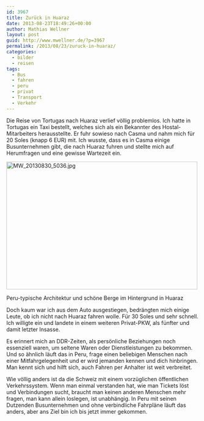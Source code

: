```yaml
---
id: 3967
title: Zurück in Huaraz
date: 2013-08-23T18:49:26+00:00
author: Mathias Wellner
layout: post
guid: http://www.mwellner.de/?p=3967
permalink: /2013/08/23/zuruck-in-huaraz/
categories:
  - bilder
  - reisen
tags:
  - Bus
  - fahren
  - peru
  - privat
  - Transport
  - Verkehr
---
```

Die Reise von Tortugas nach Huaraz verlief völlig problemlos. Ich hatte in Tortugas ein Taxi bestellt, welches sich als ein Bekannter des Hostal-Mitarbeiters herausstellte. Er fuhr sowieso nach Casma und nahm mich für 20 Soles (knapp 6 EUR) mit. Ich wusste, dass es in Casma einige Busunternehmen gibt, die nach Huaraz fuhren und stellte mich auf Herumfragen und eine gewisse Wartezeit ein. 

<div style="width: 510px" class="wp-caption aligncenter">
  <a href="http://www.flickr.com/photos/mwellner/9797594375/" title="MW_20130830_5036.jpg by mwellner, on Flickr"><img src="http://farm3.staticflickr.com/2836/9797594375_b97ac4a181.jpg" width="500" height="334" alt="MW_20130830_5036.jpg" /></a>
  
  <p class="wp-caption-text">
    Peru-typische Architektur und schöne Berge im Hintergrund in Huaraz<br />
  </p>
</div>

Doch kaum war ich aus dem Auto ausgestiegen, bedrängten mich einige Leute, ob ich nicht nach Huaraz fahren wolle. Für 30 Soles und sehr schnell. Ich willigte ein und landete in einem weiteren Privat-PKW, als fünfter und damit letzter Insasse. 

Es erinnert mich an DDR-Zeiten, als persönliche Beziehungen noch essenziell waren, um seltene Waren oder Dienstleistungen zu bekommen. Und so ähnlich läuft das in Peru, frage einen beliebigen Menschen nach einer Mitfahrgelegenheit und er wird jemanden kennen und dich hinbringen. Man kennt sich und hilft sich, auch Fahren per Anhalter ist weit verbreitet. 

Wie völlig anders ist da die Schweiz mit einem vorzüglichen öffentlichen Verkehrssystem. Wenn man einmal verstanden hat, wie man Tickets löst und Verbindungen sucht, braucht man keinen anderen Menschen mehr fragen, man kann allein loslegen, ist unabhängig. In Peru mit seinen Dutzenden Busunternehmen und ohne verbindliche Fahrpläne läuft das anders, aber ans Ziel bin ich bis jetzt immer gekommen.